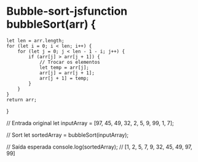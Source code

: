 # Bubble-sort-jsfunction bubbleSort(arr) {
    let len = arr.length;
    for (let i = 0; i < len; i++) {
        for (let j = 0; j < len - 1 - i; j++) {
            if (arr[j] > arr[j + 1]) {
                // Trocar os elementos
                let temp = arr[j];
                arr[j] = arr[j + 1];
                arr[j + 1] = temp;
            }
        }
    }
    return arr;
}

// Entrada original
let inputArray = [97, 45, 49, 32, 2, 5, 9, 99, 1, 7];

// Sort
let sortedArray = bubbleSort(inputArray);

// Saída esperada
console.log(sortedArray); // [1, 2, 5, 7, 9, 32, 45, 49, 97, 99]
